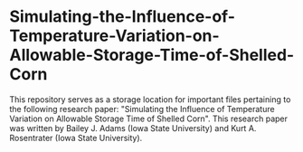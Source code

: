 # Simulating-the-Influence-of-Temperature-Variation-on-Allowable-Storage-Time-of-Shelled-Corn
This repository serves as a storage location for important files pertaining to the following research paper: "Simulating the Influence of Temperature Variation on Allowable Storage Time of Shelled Corn".  This research paper was written by Bailey J. Adams (Iowa State University) and Kurt A. Rosentrater (Iowa State University).
